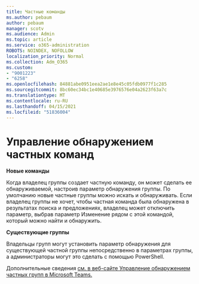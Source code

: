 ```yaml
---
title: Частные команды
ms.author: pebaum
author: pebaum
manager: scotv
ms.audience: Admin
ms.topic: article
ms.service: o365-administration
ROBOTS: NOINDEX, NOFOLLOW
localization_priority: Normal
ms.collection: Adm_O365
ms.custom:
- "9001223"
- "6258"
ms.openlocfilehash: 84881abe0951eea2ae1e8e45c05fdb0977f1c285
ms.sourcegitcommit: 8bc60ec34bc1e40685e3976576e04a2623f63a7c
ms.translationtype: MT
ms.contentlocale: ru-RU
ms.lasthandoff: 04/15/2021
ms.locfileid: "51836004"
---
```

# <a name="managing-discovery-of-private-teams"></a>Управление обнаружением частных команд

**Новые команды**

Когда владелец группы создает частную команду, он может сделать ее обнаруживаемой, настроив параметр обнаружения группы. По умолчанию новые частные группы можно искать и обнаруживать. Если владелец группы не хочет, чтобы частная команда была обнаружена в результатах поиска и предложениях, владелец может отключить параметр, выбрав параметр Изменение рядом с этой командой, который можно найти и обнаружить.  

**Существующие группы**

Владельцы групп могут установить параметр обнаружения для существующей частной группы непосредственно в параметрах группы, а администраторы могут это сделать с помощью PowerShell.  

Дополнительные сведения [см. в веб-сайте Управление обнаружением частных групп в Microsoft Teams.](https://docs.microsoft.com/microsoftteams/manage-discovery-of-private-teams)
